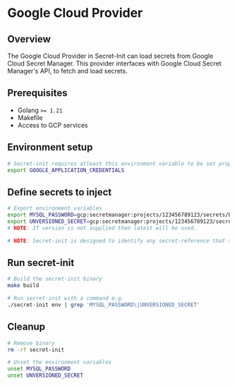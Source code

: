 # Google Cloud Provider

## Overview

The Google Cloud Provider in Secret-Init can load secrets from Google Cloud Secret Manager. This provider interfaces with Google Cloud Secret Manager's API, to fetch and load secrets.

## Prerequisites

- Golang `>= 1.21`
- Makefile
- Access to GCP services

## Environment setup

```bash
# Secret-init requires atleast this environment variable to be set properly
export GOOGLE_APPLICATION_CREDENTIALS
```

## Define secrets to inject

```bash
# Export environment variables
export MYSQL_PASSWORD=gcp:secretmanager:projects/123456789123/secrets/bank-vaults_secret-init_test_mysql_password/versions/2
export UNVERSIONED_SECRET=gcp:secretmanager:projects/123456789123/secrets/bank-vaults_secret-init_test
# NOTE: If version is not supplied then latest will be used.

# NOTE: Secret-init is designed to identify any secret-reference that starts with "gcp:secretmanager"
```

## Run secret-init

```bash
# Build the secret-init binary
make build

# Run secret-init with a command e.g.
./secret-init env | grep 'MYSQL_PASSWORD\|UNVERSIONED_SECRET'
```

## Cleanup

```bash
# Remove binary
rm -rf secret-init

# Unset the environment variables
unset MYSQL_PASSWORD
unset UNVERSIONED_SECRET
```
